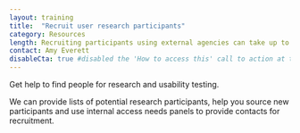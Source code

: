 ```yaml
---
layout: training
title:  "Recruit user research participants"
category: Resources
length: Recruiting participants using external agencies can take up to 8 weeks, or 4 weeks if using in-house teams; contacts for recruitment can be supplied within 2 weeks  
contact: Amy Everett
disableCta: true #disabled the 'How to access this' call to action at the bottom of the page template
---
```


Get help to find people for research and usability testing.

We can provide lists of potential research participants, help you source new participants and use internal access needs panels to provide contacts for recruitment.
